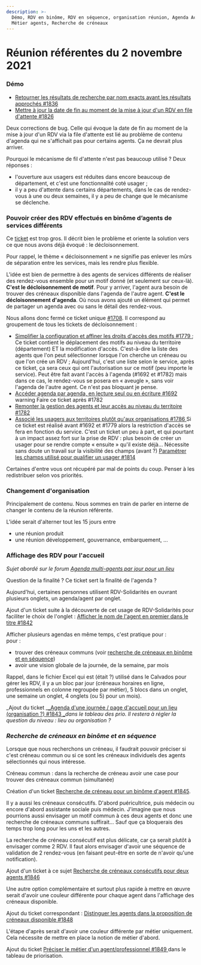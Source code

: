 ```yaml
---
description: >-
  Démo, RDV en binôme, RDV en séquence, organisation réunion, Agenda Accueil,
  Métier agents, Recherche de créneaux
---
```


# Réunion référentes du 2 novembre 2021

### Démo

* [Retourner les résultats de recherche par nom exacts avant les résultats approchés #1836](https://github.com/betagouv/rdv-solidarites.fr/issues/1836)
* [Mettre à jour la date de fin au moment de la mise à jour d'un RDV en file d'attente #1826](https://github.com/betagouv/rdv-solidarites.fr/issues/1826)

Deux corrections de bug. Celle qui évoque la date de fin au moment de la mise à jour d'un RDV via la file d'attente est lié au problème de contenu d'agenda qui ne s'affichait pas pour certains agents. Ça ne devrait plus arriver.

Pourquoi le mécanisme de fil d'attente n'est pas beaucoup utilisé ? Deux réponses :

* l'ouverture aux usagers est réduites dans encore beaucoup de département, et c'est une fonctionnalité coté usager ;
* il y a peu d'attente dans certains départements, dans le cas de rendez-vous à une ou deux semaines, il y a peu de change que le mécanisme se déclenche.

### Pouvoir créer des RDV effectués en binôme d’agents de services différents

Ce [ticket](https://github.com/betagouv/rdv-solidarites.fr/issues/1708) est trop gros. Il décrit bien le problème et oriente la solution vers ce que nous avons déjà évoqué : le décloisonnement.

Pour rappel, le thème « décloisonnement » ne signifie pas enlever les mûrs de séparation entre les services, mais les rendre plus flexible.

L'idée est bien de permettre à des agents de services différents de réaliser des rendez-vous ensemble pour un motif donné (et seulement sur ceux-là). **C'est le décloisonnement de motif**. Pour y arriver, l'agent aura besoin de trouver des créneaux disponible dans l'agenda de l'autre agent. **C'est le décloisonnement d'agenda**. Où nous avons ajouté un élément qui permet de partager un agenda avec ou sans le détail des rendez-vous.

Nous allons donc fermé ce ticket unique [#1708](https://github.com/betagouv/rdv-solidarites.fr/issues/1708). Il correspond au groupement de tous les tickets de décloisonnement :

* [Simplifier la configuration et affiner les droits d'accès des motifs #1779 ](https://github.com/betagouv/rdv-solidarites.fr/issues/1779); Ce ticket contient le déplacement des motifs au niveau du territoire (département) ET la modification d'accès. C'est-à-dire la liste des agents que l'on peut sélectionner lorsque l'on cherche un créneau ou que l'on crée un RDV ; Aujourd'hui, c'est une liste selon le service, après ce ticket, ça sera ceux qui ont l'autorisation sur ce motif (peu importe le service). Peut être fait avant l'accès à l'agenda (#1692 et #1782) mais dans ce cas, le rendez-vous se posera en « aveugle », sans voir l'agenda de l'autre agent. Ce n'est pas bloquant je pense.
* [Accéder agenda par agenda, en lecture seul ou en écriture #1692 ](https://github.com/betagouv/rdv-solidarites.fr/issues/1692)warning Faire ce ticket après #1782
* [Remonter la gestion des agents et leur accès au niveau du territoire #1782](https://github.com/betagouv/rdv-solidarites.fr/issues/1782)
* [Associé les usagers aux territoires plutôt qu'aux organisations #1786 ](https://github.com/betagouv/rdv-solidarites.fr/issues/1786)Si ce ticket est réalisé avant #1692 et #1779 alors la restriction d'accès se fera en fonction du service. C'est un ticket un peu à part, et qui pourtant à un impact assez fort sur la prise de RDV : plus besoin de créer un usager pour se rendre compte « ensuite » qu'il existe déjà... Nécessite sans doute un travail sur la visibilité des champs (avant ?) [Paramétrer les champs utilisé pour qualifier un usager #1814](https://github.com/betagouv/rdv-solidarites.fr/issues/1814)

Certaines d'entre vous ont récupéré par mal de points du coup. Penser à les redistribuer selon vos priorités.

### Changement d'organisation

Principalement de contenu. Nous sommes en train de parler en interne de changer le contenu de la réunion référente.

L'idée serait d'alterner tout les 15 jours entre

* une réunion produit
* une réunion développement, gouvernance, embarquement, ...

### Affichage des RDV pour l'accueil

_Sujet abordé sur le forum _[_Agenda multi-agents par jour pour un lieu_](https://forum.rdv-solidarites.fr/t/agenda-multi-agents-par-jour-voire-par-semaine/92)__

Question de la finalité ? Ce ticket sert la finalité de l'agenda ?

Aujourd'hui, certaines personnes utilisent RDV-Solidarités en ouvrant plusieurs onglets, un agenda/agent par onglet.

Ajout d'un ticket suite à la découverte de cet usage de RDV-Solidarités pour faciliter le choix de l'onglet : [Afficher le nom de l'agent en premier dans le titre #1842](https://github.com/betagouv/rdv-solidarites.fr/issues/1842)

Afficher plusieurs agendas en même temps, c'est pratique pour :\
pour :

* trouver des créneaux communs (voir [recherche de créneaux en binôme et en séquence](reunion-referentes-du-2-novembre-2021.md#undefined))
* avoir une vision globale de la journée, de la semaine, par mois

Rappel, dans le fichier Excel qui est (était ?) utilisé dans le Calvados pour gérer les RDV, il y a un bloc par jour (créneaux horaires en ligne, professionnels en colonne regroupée par métier), 5 blocs dans un onglet, une semaine un onglet, 4 onglets (ou 5) pour un mois).

_Ajout du ticket _[_Agenda d'une journée / page d'accueil pour un lieu (organisation ?) #1843 _](https://github.com/betagouv/rdv-solidarites.fr/issues/1843)_dans le tableau des prio. Il restera à régler la question du niveau : lieu ou organisation ?_

### _Recherche de créneaux en binôme et en séquence_

Lorsque que nous recherchons un créneau, il faudrait pouvoir préciser si c'est créneau commun ou si ce sont les créneaux individuels des agents sélectionnés qui nous intéresse.

Créneau commun : dans la recherche de créneau avoir une case pour trouver des créneaux commun (simultanée)

Création d'un ticket [Recherche de créneau pour un binôme d'agent #1845](https://github.com/betagouv/rdv-solidarites.fr/issues/1845).

Il y a aussi les créneaux consécutifs. D'abord puéricultrice, puis médecin ou encore d'abord assistante sociale puis médecin. J'imagine que nous pourrions aussi envisager un motif commun à ces deux agents et donc une recherche de créneaux communs suffirait... Sauf que ça bloquerais des temps trop long pour les uns et les autres.

La recherche de créneau consécutif est plus délicate, car ça serait plutôt à envisager comme 2 RDV. Il faut alors envisager d'avoir une séquence de validation de 2 rendez-vous (en faisant peut-être en sorte de n'avoir qu'une notification).

Ajout d'un ticket à ce sujet [Recherche de créneaux consécutifs pour deux agents #1846](https://github.com/betagouv/rdv-solidarites.fr/issues/1846)

Une autre option complémentaire et surtout plus rapide à mettre en œuvre serait d'avoir une couleur différente pour chaque agent dans l'affichage des créneaux disponible.

Ajout du ticket correspondant : [Distinguer les agents dans la proposition de créneaux disponible #1848](https://github.com/betagouv/rdv-solidarites.fr/issues/1848)

L'étape d'après serait d'avoir une couleur différente par métier uniquement. Cela nécessite de mettre en place la notion de métier d'abord.

Ajout du ticket [Préciser le métier d'un agent/professionnel #1849 ](https://github.com/betagouv/rdv-solidarites.fr/issues/1849)dans le tableau de priorisation.
